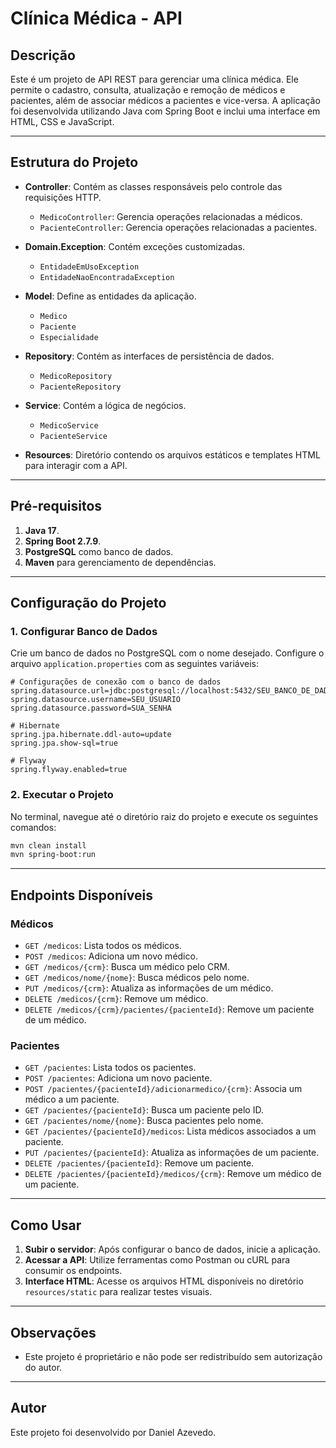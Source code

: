 # Clínica Médica - API

## Descrição
Este é um projeto de API REST para gerenciar uma clínica médica. Ele permite o cadastro, consulta, atualização e remoção de médicos e pacientes, além de associar médicos a pacientes e vice-versa. A aplicação foi desenvolvida utilizando Java com Spring Boot e inclui uma interface em HTML, CSS e JavaScript.

---

## Estrutura do Projeto
- **Controller**: Contém as classes responsáveis pelo controle das requisições HTTP.
  - `MedicoController`: Gerencia operações relacionadas a médicos.
  - `PacienteController`: Gerencia operações relacionadas a pacientes.

- **Domain.Exception**: Contém exceções customizadas.
  - `EntidadeEmUsoException`
  - `EntidadeNaoEncontradaException`

- **Model**: Define as entidades da aplicação.
  - `Medico`
  - `Paciente`
  - `Especialidade`

- **Repository**: Contém as interfaces de persistência de dados.
  - `MedicoRepository`
  - `PacienteRepository`

- **Service**: Contém a lógica de negócios.
  - `MedicoService`
  - `PacienteService`

- **Resources**: Diretório contendo os arquivos estáticos e templates HTML para interagir com a API.

---

## Pré-requisitos
1. **Java 17**.
2. **Spring Boot 2.7.9**.
3. **PostgreSQL** como banco de dados.
4. **Maven** para gerenciamento de dependências.

---

## Configuração do Projeto
### 1. Configurar Banco de Dados
Crie um banco de dados no PostgreSQL com o nome desejado. Configure o arquivo `application.properties` com as seguintes variáveis:

```properties
# Configurações de conexão com o banco de dados
spring.datasource.url=jdbc:postgresql://localhost:5432/SEU_BANCO_DE_DADOS
spring.datasource.username=SEU_USUARIO
spring.datasource.password=SUA_SENHA

# Hibernate
spring.jpa.hibernate.ddl-auto=update
spring.jpa.show-sql=true

# Flyway
spring.flyway.enabled=true
```

### 2. Executar o Projeto
No terminal, navegue até o diretório raiz do projeto e execute os seguintes comandos:

```bash
mvn clean install
mvn spring-boot:run
```

---

## Endpoints Disponíveis
### Médicos
- `GET /medicos`: Lista todos os médicos.
- `POST /medicos`: Adiciona um novo médico.
- `GET /medicos/{crm}`: Busca um médico pelo CRM.
- `GET /medicos/nome/{nome}`: Busca médicos pelo nome.
- `PUT /medicos/{crm}`: Atualiza as informações de um médico.
- `DELETE /medicos/{crm}`: Remove um médico.
- `DELETE /medicos/{crm}/pacientes/{pacienteId}`: Remove um paciente de um médico.

### Pacientes
- `GET /pacientes`: Lista todos os pacientes.
- `POST /pacientes`: Adiciona um novo paciente.
- `POST /pacientes/{pacienteId}/adicionarmedico/{crm}`: Associa um médico a um paciente.
- `GET /pacientes/{pacienteId}`: Busca um paciente pelo ID.
- `GET /pacientes/nome/{nome}`: Busca pacientes pelo nome.
- `GET /pacientes/{pacienteId}/medicos`: Lista médicos associados a um paciente.
- `PUT /pacientes/{pacienteId}`: Atualiza as informações de um paciente.
- `DELETE /pacientes/{pacienteId}`: Remove um paciente.
- `DELETE /pacientes/{pacienteId}/medicos/{crm}`: Remove um médico de um paciente.

---

## Como Usar
1. **Subir o servidor**: Após configurar o banco de dados, inicie a aplicação.
2. **Acessar a API**: Utilize ferramentas como Postman ou cURL para consumir os endpoints.
3. **Interface HTML**: Acesse os arquivos HTML disponíveis no diretório `resources/static` para realizar testes visuais.

---

## Observações
- Este projeto é proprietário e não pode ser redistribuído sem autorização do autor.

---

## Autor
Este projeto foi desenvolvido por Daniel Azevedo.
